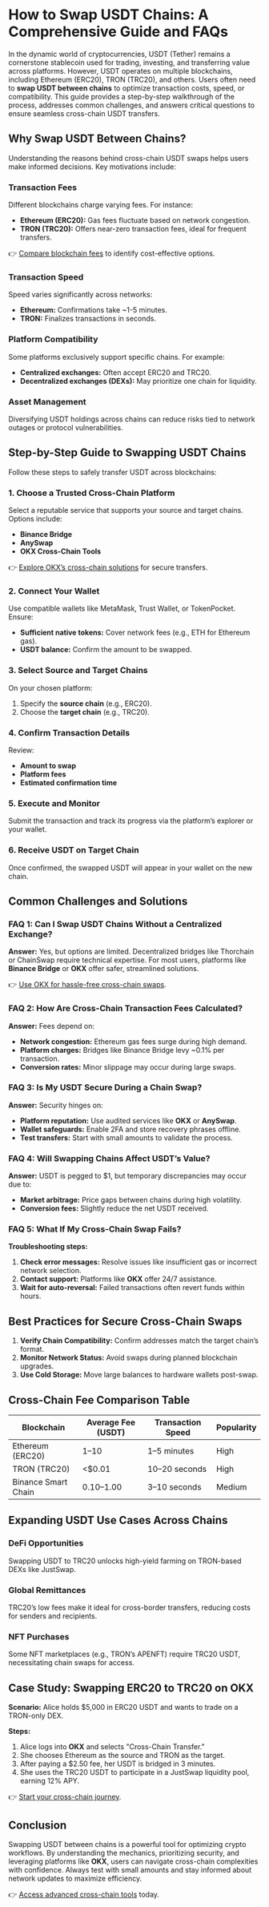 # How to Swap USDT Chains: A Comprehensive Guide and FAQs  

In the dynamic world of cryptocurrencies, USDT (Tether) remains a cornerstone stablecoin used for trading, investing, and transferring value across platforms. However, USDT operates on multiple blockchains, including Ethereum (ERC20), TRON (TRC20), and others. Users often need to **swap USDT between chains** to optimize transaction costs, speed, or compatibility. This guide provides a step-by-step walkthrough of the process, addresses common challenges, and answers critical questions to ensure seamless cross-chain USDT transfers.  

## Why Swap USDT Between Chains?  

Understanding the reasons behind cross-chain USDT swaps helps users make informed decisions. Key motivations include:  

### Transaction Fees  
Different blockchains charge varying fees. For instance:  
- **Ethereum (ERC20):** Gas fees fluctuate based on network congestion.  
- **TRON (TRC20):** Offers near-zero transaction fees, ideal for frequent transfers.  

👉 [Compare blockchain fees](https://bit.ly/okx-bonus) to identify cost-effective options.  

### Transaction Speed  
Speed varies significantly across networks:  
- **Ethereum:** Confirmations take ~1-5 minutes.  
- **TRON:** Finalizes transactions in seconds.  

### Platform Compatibility  
Some platforms exclusively support specific chains. For example:  
- **Centralized exchanges:** Often accept ERC20 and TRC20.  
- **Decentralized exchanges (DEXs):** May prioritize one chain for liquidity.  

### Asset Management  
Diversifying USDT holdings across chains can reduce risks tied to network outages or protocol vulnerabilities.  

## Step-by-Step Guide to Swapping USDT Chains  

Follow these steps to safely transfer USDT across blockchains:  

### 1. Choose a Trusted Cross-Chain Platform  
Select a reputable service that supports your source and target chains. Options include:  
- **Binance Bridge**  
- **AnySwap**  
- **OKX Cross-Chain Tools**  

👉 [Explore OKX’s cross-chain solutions](https://bit.ly/okx-bonus) for secure transfers.  

### 2. Connect Your Wallet  
Use compatible wallets like MetaMask, Trust Wallet, or TokenPocket. Ensure:  
- **Sufficient native tokens:** Cover network fees (e.g., ETH for Ethereum gas).  
- **USDT balance:** Confirm the amount to be swapped.  

### 3. Select Source and Target Chains  
On your chosen platform:  
1. Specify the **source chain** (e.g., ERC20).  
2. Choose the **target chain** (e.g., TRC20).  

### 4. Confirm Transaction Details  
Review:  
- **Amount to swap**  
- **Platform fees**  
- **Estimated confirmation time**  

### 5. Execute and Monitor  
Submit the transaction and track its progress via the platform’s explorer or your wallet.  

### 6. Receive USDT on Target Chain  
Once confirmed, the swapped USDT will appear in your wallet on the new chain.  

## Common Challenges and Solutions  

### FAQ 1: Can I Swap USDT Chains Without a Centralized Exchange?  
**Answer:** Yes, but options are limited. Decentralized bridges like Thorchain or ChainSwap require technical expertise. For most users, platforms like **Binance Bridge** or **OKX** offer safer, streamlined solutions.  

👉 [Use OKX for hassle-free cross-chain swaps](https://bit.ly/okx-bonus).  

### FAQ 2: How Are Cross-Chain Transaction Fees Calculated?  
**Answer:** Fees depend on:  
- **Network congestion:** Ethereum gas fees surge during high demand.  
- **Platform charges:** Bridges like Binance Bridge levy ~0.1% per transaction.  
- **Conversion rates:** Minor slippage may occur during large swaps.  

### FAQ 3: Is My USDT Secure During a Chain Swap?  
**Answer:** Security hinges on:  
- **Platform reputation:** Use audited services like **OKX** or **AnySwap**.  
- **Wallet safeguards:** Enable 2FA and store recovery phrases offline.  
- **Test transfers:** Start with small amounts to validate the process.  

### FAQ 4: Will Swapping Chains Affect USDT’s Value?  
**Answer:** USDT is pegged to $1, but temporary discrepancies may occur due to:  
- **Market arbitrage:** Price gaps between chains during high volatility.  
- **Conversion fees:** Slightly reduce the net USDT received.  

### FAQ 5: What If My Cross-Chain Swap Fails?  
**Troubleshooting steps:**  
1. **Check error messages:** Resolve issues like insufficient gas or incorrect network selection.  
2. **Contact support:** Platforms like **OKX** offer 24/7 assistance.  
3. **Wait for auto-reversal:** Failed transactions often revert funds within hours.  

## Best Practices for Secure Cross-Chain Swaps  

1. **Verify Chain Compatibility:** Confirm addresses match the target chain’s format.  
2. **Monitor Network Status:** Avoid swaps during planned blockchain upgrades.  
3. **Use Cold Storage:** Move large balances to hardware wallets post-swap.  

## Cross-Chain Fee Comparison Table  

| Blockchain       | Average Fee (USDT) | Transaction Speed | Popularity |  
|-------------------|--------------------|-------------------|------------|  
| Ethereum (ERC20) | $1–$10             | 1–5 minutes       | High       |  
| TRON (TRC20)     | <$0.01             | 10–20 seconds     | High       |  
| Binance Smart Chain | $0.10–$1.00     | 3–10 seconds      | Medium     |  

## Expanding USDT Use Cases Across Chains  

### DeFi Opportunities  
Swapping USDT to TRC20 unlocks high-yield farming on TRON-based DEXs like JustSwap.  

### Global Remittances  
TRC20’s low fees make it ideal for cross-border transfers, reducing costs for senders and recipients.  

### NFT Purchases  
Some NFT marketplaces (e.g., TRON’s APENFT) require TRC20 USDT, necessitating chain swaps for access.  

## Case Study: Swapping ERC20 to TRC20 on OKX  

**Scenario:** Alice holds $5,000 in ERC20 USDT and wants to trade on a TRON-only DEX.  

**Steps:**  
1. Alice logs into **OKX** and selects "Cross-Chain Transfer."  
2. She chooses Ethereum as the source and TRON as the target.  
3. After paying a $2.50 fee, her USDT is bridged in 3 minutes.  
4. She uses the TRC20 USDT to participate in a JustSwap liquidity pool, earning 12% APY.  

👉 [Start your cross-chain journey](https://bit.ly/okx-bonus).  

## Conclusion  

Swapping USDT between chains is a powerful tool for optimizing crypto workflows. By understanding the mechanics, prioritizing security, and leveraging platforms like **OKX**, users can navigate cross-chain complexities with confidence. Always test with small amounts and stay informed about network updates to maximize efficiency.  

👉 [Access advanced cross-chain tools](https://bit.ly/okx-bonus) today.